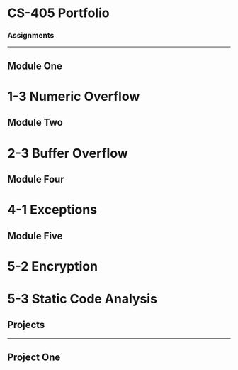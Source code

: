 # CS-405 Portfolio

### Assignments
--------------------------
## Module One
# 1-3 Numeric Overflow

## Module Two
# 2-3 Buffer Overflow

## Module Four
# 4-1 Exceptions

## Module Five
# 5-2 Encryption
# 5-3 Static Code Analysis

## Projects
------------------
## Project One

